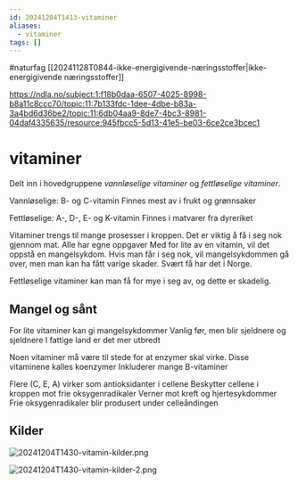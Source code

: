 ```yaml
---
id: 20241204T1413-vitaminer
aliases:
  - vitaminer
tags: []
---
```


#naturfag [[20241128T0844-ikke-energigivende-næringsstoffer|ikke-energigivende næringsstoffer]]

https://ndla.no/subject:1:f18b0daa-6507-4025-8998-b8a11c8ccc70/topic:11:7b133fdc-1dee-4dbe-b83a-3a4bd6d36be2/topic:11:6db04aa9-8de7-4bc3-8981-04daf4335635/resource:945fbcc5-5d13-41e5-be03-6ce2ce3bcec1

# vitaminer

Delt inn i hovedgruppene _vannløselige vitaminer_ og _fettløselige vitaminer_.

Vannløselige: B- og C-vitamin
Finnes mest av i frukt og grønnsaker

Fettløselige: A-, D-, E- og K-vitamin
Finnes i matvarer fra dyreriket

Vitaminer trengs til mange prosesser i kroppen. Det er viktig å få i seg nok gjennom mat.
Alle har egne oppgaver
Med for lite av en vitamin, vil det oppstå en mangelsykdom.
Hvis man får i seg nok, vil mangelsykdommen gå over, men man kan ha fått varige skader. Svært få har det i Norge.

Fettløselige vitaminer kan man få for mye i seg av, og dette er skadelig.

## Mangel og sånt

For lite vitaminer kan gi mangelsykdommer
Vanlig før, men blir sjeldnere og sjeldnere
I fattige land er det mer utbredt

Noen vitaminer må være til stede for at enzymer skal virke. Disse vitaminene kalles koenzymer
Inkluderer mange B-vitaminer

Flere (C, E, A) virker som antioksidanter i cellene
Beskytter cellene i kroppen mot frie oksygenradikaler
Verner mot kreft og hjertesykdommer
Frie oksygenradikaler blir produsert under celleåndingen

## Kilder

![20241204T1430-vitamin-kilder.png](Assets/20241204T1430-vitamin-kilder.png)

![20241204T1430-vitamin-kilder-2.png](Assets/20241204T1430-vitamin-kilder-2.png)
